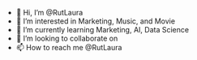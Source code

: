 - 👋 Hi, I’m @RutLaura
- 👀 I’m interested in Marketing, Music, and Movie
- 🌱 I’m currently learning Marketing, AI, Data Science
- 💞️ I’m looking to collaborate on 
- 📫 How to reach me @RutLaura

<!---
RutLaura/RutLaura is a ✨ special ✨ repository because its `README.md` (this file) appears on your GitHub profile.
You can click the Preview link to take a look at your changes.
--->
